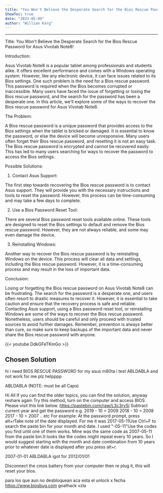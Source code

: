```yaml
---
title: "You Won't Believe the Desperate Search for the Bios Rescue Password for Asus Vivotab Note8!"
ShowToc: true 
date: "2023-05-09"
author: "Willian Karg"
---
```

*****
Title: You Won't Believe the Desperate Search for the Bios Rescue Password for Asus Vivotab Note8!

Introduction:

Asus Vivotab Note8 is a popular tablet among professionals and students alike. It offers excellent performance and comes with a Windows operating system. However, like any electronic device, it can face issues related to its Bios settings. One such problem is the need for a Bios rescue password. This password is required when the Bios becomes corrupted or inaccessible. Many users have faced the issue of forgetting or losing the Bios rescue password, and the search for the password has been a desperate one. In this article, we'll explore some of the ways to recover the Bios rescue password for Asus Vivotab Note8.

The Problem:

A Bios rescue password is a unique password that provides access to the Bios settings when the tablet is bricked or damaged. It is essential to know the password, or else the device will become unresponsive. Many users often forget their Bios rescue password, and resetting it is not an easy task. The Bios rescue password is encrypted and cannot be recovered easily. This has led to many users searching for ways to recover the password to access the Bios settings.

Possible Solutions:

1. Contact Asus Support:

The first step towards recovering the Bios rescue password is to contact Asus support. They will provide you with the necessary instructions and tools to reset the password. However, this process can be time-consuming and may take a few days to complete.

2. Use a Bios Password Reset Tool:

There are several Bios password reset tools available online. These tools are designed to reset the Bios settings to default and remove the Bios rescue password. However, they are not always reliable, and some may even damage the device.

3. Reinstalling Windows:

Another way to recover the Bios rescue password is by reinstalling Windows on the device. This process will clear all data and settings, including the Bios rescue password. However, it is a time-consuming process and may result in the loss of important data.

Conclusion:

Losing or forgetting the Bios rescue password on Asus Vivotab Note8 can be frustrating. The search for the password is a desperate one, and users often resort to drastic measures to recover it. However, it is essential to take caution and ensure that the recovery process is safe and reliable. Contacting Asus support, using a Bios password reset tool, or reinstalling Windows are some of the ways to recover the Bios rescue password. Nonetheless, users should be careful and only proceed with trusted sources to avoid further damages. Remember, prevention is always better than cure, so make sure to keep backups of the important data and never share the Bios rescue password with anyone.

{{< youtube DdkGFeTKmGo >}} 



## Chosen Solution
 hi i need BIOS RESCUE PASSWORD for my asus m80ta
i test ABLDABLA and not work for me plz helpppp

 ABLDABLA (NOTE: must be all Caps)

 Hi All
If you can find the older topics, you can find the solution, anyway reshare again
Try this method, turn on the computer and access BIOS
Please visit this link below.
https://pastebin.com/raw/L3c3rySj
Subtract current year and get the password
e.g.
2019 - 10 = 2009
2018 - 10 = 2008
2017 - 10 = 2007
.. etc
For example:
At the password prompt, press alt+rTake note of the date displayed. For me it was 2017-05-11Use Ctrl+F to search the paste bin for your month and date. I used "-05-11"Use the codes you find until one of them works. Mine was the same code as 2007-05-11 from the paste bin.It looks like the codes might repeat every 10 years. So I would suggest starting with the month and date combination from 10 years prior to whatever date is displayed after you press alt+r.

 2007-01-01 ABLDABLA  igot for 2012/01/01

 Disconnect the cmos battery from your computer then re plug it, this will reset your bios.

 para los que aun no desbloquean aca esta el unlock x fecha https://www.biosbug.com
goathack vzla




